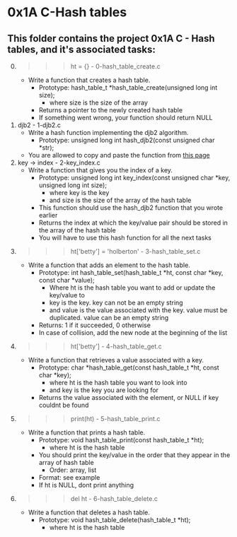 # 0x1A C-Hash tables

## This folder contains the project 0x1A C - Hash tables, and it's associated tasks:
0.  >>> ht = {} - 0-hash_table_create.c
	* Write a function that creates a hash table.
		* Prototype: hash_table_t *hash_table_create(unsigned long int size);
			* where size is the size of the array
		* Returns a pointer to the newly created hash table
		* If something went wrong, your function should return NULL
1. djb2 - 1-djb2.c
	* Write a hash function implementing the djb2 algorithm.
		* Prototype: unsigned long int hash_djb2(const unsigned char *str);
    * You are allowed to copy and paste the function from [this page](https://gist.github.com/papamuziko/7bb52dfbb859fdffc4bd0f95b76f71e8)
2. key -> index - 2-key_index.c
	* Write a function that gives you the index of a key.
		* Prototype: unsigned long int key_index(const unsigned char *key, unsigned long int size);
			* where key is the key
			* and size is the size of the array of the hash table
		* This function should use the hash_djb2 function that you wrote earlier
		* Returns the index at which the key/value pair should be stored in the array of the hash table
		* You will have to use this hash function for all the next tasks
3. >>> ht['betty'] = 'holberton' - 3-hash_table_set.c
	* Write a function that adds an element to the hash table.
		* Prototype: int hash_table_set(hash_table_t *ht, const char *key, const char *value);
			* Where ht is the hash table you want to add or update the key/value to
			* key is the key. key can not be an empty string
			* and value is the value associated with the key. value must be duplicated. value can be an empty string
		* Returns: 1 if it succeeded, 0 otherwise
		* In case of collision, add the new node at the beginning of the list
4. >>> ht['betty'] - 4-hash_table_get.c
	* Write a function that retrieves a value associated with a key.
		* Prototype: char *hash_table_get(const hash_table_t *ht, const char *key);
			* where ht is the hash table you want to look into
			* and key is the key you are looking for
		* Returns the value associated with the element, or NULL if key couldnt be found
5. >>> print(ht) - 5-hash_table_print.c
	* Write a function that prints a hash table.
		* Prototype: void hash_table_print(const hash_table_t *ht);
			* where ht is the hash table
		* You should print the key/value in the order that they appear in the array of hash table
			* Order: array, list
		* Format: see example
		* If ht is NULL, dont print anything
6. >>> del ht - 6-hash_table_delete.c
	* Write a function that deletes a hash table.
		* Prototype: void hash_table_delete(hash_table_t *ht);
			* where ht is the hash table

